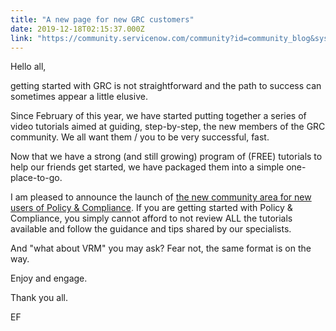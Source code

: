 ```yaml
---
title: "A new page for new GRC customers"
date: 2019-12-18T02:15:37.000Z
link: "https://community.servicenow.com/community?id=community_blog&sys_id=fc38ae951b394050ada243f6fe4bcb1d"
---
```

<p>Hello all,</p>
<p>getting started with GRC is not straightforward and the path to success can sometimes appear a little elusive.</p>
<p>Since February of this year, we have started putting together a series of video tutorials aimed at guiding, step-by-step, the new members of the GRC community. We all want them / you to be very successful, fast.</p>
<p>Now that we have a strong (and still growing) program of (FREE) tutorials to help our friends get started, we have packaged them into a simple one-place-to-go.</p>
<p>I am pleased to announce the launch of <a href="https://community.servicenow.com/community?id&#61;community_forum&amp;sys_id&#61;c1ee25e6db0f730c0be6a345ca96195b" target="_blank" rel="noopener noreferrer nofollow">the new community area for new users of Policy &amp; Compliance</a>. If you are getting started with Policy &amp; Compliance, you simply cannot afford to not review ALL the tutorials available and follow the guidance and tips shared by our specialists.</p>
<p>And &#34;what about VRM&#34; you may ask? Fear not, the same format is on the way.</p>
<p>Enjoy and engage.</p>
<p>Thank you all.</p>
<p>EF</p>